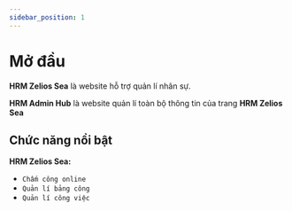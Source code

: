 ```yaml
---
sidebar_position: 1
---
```


# Mở đầu

**HRM Zelios Sea** là website hỗ trợ quản lí nhân sự.

**HRM Admin Hub** là website quản lí toàn bộ thông tin của trang **HRM Zelios Sea**

## Chức năng nổi bật

 **HRM Zelios Sea:**

- `Chấm công online`
- `Quản lí bảng công`
- `Quản lí công việc`

